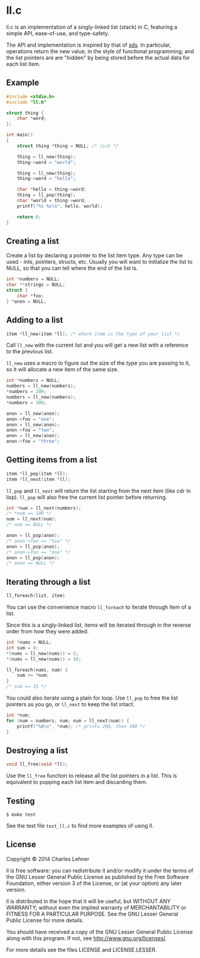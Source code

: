 # ll.c

ll.c is an implementation of a singly-linked list (stack) in C, featuring
a simple API, ease-of-use, and type-safety.

The API and implementation is inspired by that of
[sds](https://github.com/antirez/sds). In particular, operations return
the new value, in the style of functional programming; and the list pointers
are are "hidden" by being stored before the actual data for each list item.

## Example

```c
#include <stdio.h>
#include "ll.h"

struct thing {
    char *word;
};

int main()
{
    struct thing *thing = NULL; /* list */

    thing = ll_new(thing);
    thing->word = "world";

    thing = ll_new(thing);
    thing->word = "hello";

    char *hello = thing->word;
    thing = ll_pop(thing);
    char *world = thing->word;
    printf("%s %s\n", hello, world);

    return 0;
}
```

## Creating a list

Create a list by declaring a pointer to the list item type. Any type can be
used - ints, pointers, structs, etc. Usually you will want to initialize the
list to NULL, so that you can tell where the end of the list is.

```c
int *numbers = NULL;
char **strings = NULL;
struct {
	char *foo;
} *anon = NULL;
```

## Adding to a list

```c
item *ll_new(item *ll); /* where item is the type of your list */
```

Call `ll_new` with the current list and you will get a new list with a
reference to the previous list.

`ll_new` uses a macro to figure out the size of the type you are passing to
it, so it will allocate a new item of the same size.

```c
int *numbers = NULL;
numbers = ll_new(numbers);
*numbers = 100;
numbers = ll_new(numbers);
*numbers = 200;

anon = ll_new(anon);
anon->foo = "one";
anon = ll_new(anon);
anon->foo = "two";
anon = ll_new(anon);
anon->foo = "three";
```

## Getting items from a list

```c
item *ll_pop(item *ll);
item *ll_next(item *ll);
```

`ll_pop` and `ll_next` will return the list starting from the next item
(like cdr in lisp). `ll_pop` will also free the current list pointer before
returning.

```c
int *num = ll_next(numbers);
/* *num == 100 */
num = ll_next(num);
/* num == NULL */

anon = ll_pop(anon);
/* anon->foo == "two" */
anon = ll_pop(anon);
/* anon->foo == "one" */
anon = ll_pop(anon);
/* anon == NULL */
```

## Iterating through a list

```c
ll_foreach(list, item)
```

You can use the convenience macro `ll_foreach` to iterate through item of a
list.

Since this is a singly-linked list, items will be iterated
through in the reverse order from how they were added.

```c
int *nums = NULL;
int sum = 0;
*(nums = ll_new(nums)) = 5;
*(nums = ll_new(nums)) = 10;

ll_foreach(nums, num) {
	sum += *num;
}
/* sum == 15 */
```

You could also iterate using a plain for loop. Use `ll_pop` to free the list
pointers as you go, or `ll_next` to keep the list intact.

```c
int *num;
for (num = numbers; num; num = ll_next(num)) {
	printf("%d\n", *num); /* prints 200, then 100 */
}
```

## Destroying a list

```c
void ll_free(void *ll);
```
Use the `ll_free` function to release all the list pointers in a list. This is
equivalent to popping each list item and discarding them.

## Testing

    $ make test

See the test file `test_ll.c` to find more examples of using ll.

## License

Copyright © 2014 Charles Lehner

ll is free software: you can redistribute it and/or modify it under
the terms of the GNU Lesser General Public License as published by the
Free Software Foundation, either version 3 of the License, or (at your
option) any later version.

ll is distributed in the hope that it will be useful,
but WITHOUT ANY WARRANTY; without even the implied warranty of
MERCHANTABILITY or FITNESS FOR A PARTICULAR PURPOSE.  See the
GNU Lesser General Public License for more details.

You should have received a copy of the GNU Lesser General Public License
along with this program.  If not, see <http://www.gnu.org/licenses/>.

For more details see the files LICENSE and LICENSE.LESSER.
